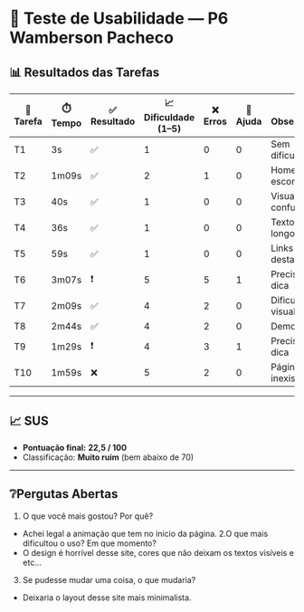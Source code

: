 # 👤 Teste de Usabilidade — P6 Wamberson Pacheco

## 📊 Resultados das Tarefas
| 📝 Tarefa | ⏱️ Tempo | ✅ Resultado | 📈 Dificuldade (1–5) | ❌ Erros | 🙋 Ajuda | 🔎 Observações |
|-----------|----------|--------------|----------------------|----------|----------|----------------|
| T1  | 3s    | ✅ | 1 | 0 | 0 | Sem dificuldades |
| T2  | 1m09s | ✅ | 2 | 1 | 0 | Home escondido |
| T3  | 40s   | ✅ | 1 | 0 | 0 | Visual confuso |
| T4  | 36s   | ✅ | 1 | 0 | 0 | Textos longos |
| T5  | 59s   | ✅ | 1 | 0 | 0 | Links mal destacados |
| T6  | 3m07s | ❗ | 5 | 5 | 1 | Precisou de dica |
| T7  | 2m09s | ✅ | 4 | 2 | 0 | Dificuldade visual |
| T8  | 2m44s | ✅ | 4 | 2 | 0 | Demorou |
| T9  | 1m29s | ❗ | 4 | 3 | 1 | Precisou de dica |
| T10 | 1m59s | ❌ | 5 | 2 | 0 | Página inexistente |

---

## 📈 SUS
- **Pontuação final:** **22,5 / 100**  
- Classificação: **Muito ruim** (bem abaixo de 70)

---

## ❔Pergutas Abertas
1. O que você mais gostou? Por quê?
- Achei legal a animação que tem no inicio da página.
2.O que mais dificultou o uso? Em que momento?
- O design é horrível desse site, cores que não deixam os textos visíveis e etc...
3. Se pudesse mudar uma coisa, o que mudaria?
- Deixaria o layout desse site mais minimalista.
